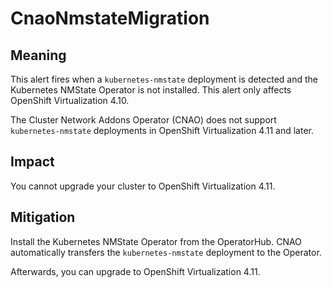 # CnaoNmstateMigration
<!-- Edited by Jiří Herrmann, 8 Nov 2022 -->

## Meaning

This alert fires when a `kubernetes-nmstate` deployment is detected and the Kubernetes NMState Operator is not installed. This alert only affects OpenShift Virtualization 4.10.

The Cluster Network Addons Operator (CNAO) does not support `kubernetes-nmstate` deployments in OpenShift Virtualization 4.11 and later.

## Impact

You cannot upgrade your cluster to OpenShift Virtualization 4.11.

## Mitigation

Install the Kubernetes NMState Operator from the OperatorHub. CNAO automatically transfers the `kubernetes-nmstate` deployment to the Operator. 

Afterwards, you can upgrade to OpenShift Virtualization 4.11.